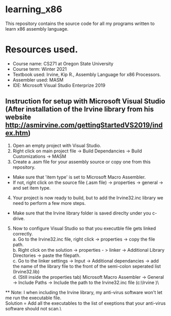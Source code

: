 # learning_x86
This repository contains the source code for all my programs written to learn x86 assembly language.

# Resources used.
- Course name: CS271 at Oregon State University
- Course term: Winter 2021
- Textbook used: Irvine, Kip R., Assembly Language for x86 Processors.
- Assembler used: MASM
- IDE: Microsoft Visual Studio Enterprize 2019

## Instruction for setup with Microsoft Visual Studio (After installation of the Irvine library from his website http://asmirvine.com/gettingStartedVS2019/index.htm)
1. Open an empty project with Visual Studio.
2. Right click on main project file -> Build Dependancies -> Build Customizations -> MASM
3. Create a .asm file for your assembly source or copy one from this repository.
  - Make sure that 'item type' is set to Microsoft Macro Assembler.
  - If not, right click on the source file (.asm file) -> properties -> general -> and set item type.
4. Your project is now ready to build, but to add the Irvine32.inc library we need to perform a few more steps.
  - Make sure that the Irvine library folder is saved direclty under you c-drive.
5. Now to configure Visual Studio so that you executble file gets linked correctly.\
  a. Go to the Irvine32.inc file, right click -> properties -> copy the file path.\
  b. Right click on the solution -> properties - > linker -> Additional Library Directories -> paste the filepath.<br/>
  c. Go to the linker settings -> Input -> Additional dependancies -> add the name of the library file to the front of the semi-colon
    seperated list (Irvine32.lib)\
  d. (Still inside the properties tab) Microsoft Macro Assembler -> General -> Include Paths -> Include the path to the Irvine32.inc file (c:\Irvine )\
  
  ** Note: I when including the Irvine library, my anti-virus software won't let me run the executable file. \
            Solution = Add all the executables to the list of exeptions that your anti-virus software should not scan.\
